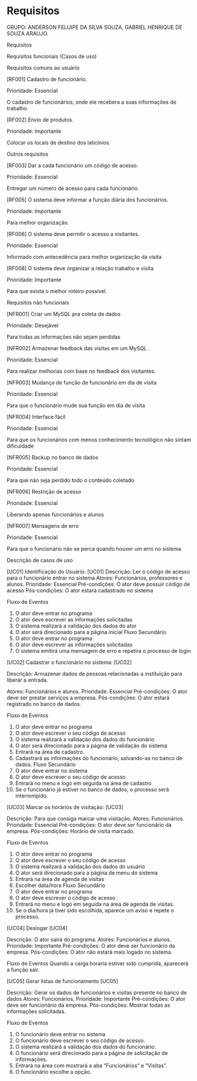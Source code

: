 # Requisitos 

GRUPO: ANDERSON FELUIPE DA SILVA SOUZA, GABRIEL HENRIQUE DE SOUZA ARAUJO.

Requisitos

Requisitos funcionais (Casos de uso)

Requisitos comuns ao usuário 

[RF001] Cadastro de funcionário.

Prioridade:  Essencial

O cadastro de funcionários, onde ele recebera a suas informações de trabalho.

 [RF002] Envio de produtos.

Prioridade: Importante

Colocar os locais de destino dos laticínios. 

Outros requisitos

  [RF003] Dar a cada funcionário um código de acesso.

Prioridade: Essencial

Entregar um número de acesso para cada funcionário.


  [RF005]  O sistema deve informar a função diária dos funcionários.

Prioridade: Importante

Para melhor organização.


   [RF006] O sistema deve permitir o acesso a visitantes. 

  Prioridade: Essencial

Informado com antecedência para melhor organização da visita


 [RF008]  O sistema deve organizar a relação trabalho e visita

  Prioridade: Importante

Para que exista o melhor roteiro possível.



Requisitos não funcionais

[NFR001] Criar um MySQL pra coleta de dados

Prioridade: Desejável

Para todas as informações não sejam perdidas

[NFR002] Armazenar feedback das visitas em um MySQL .

Prioridade: Essencial

Para realizar melhorias com base no feedback dos visitantes.

[NFR003] Mudança de função de funcionário em dia de visita

Prioridade: Essencial

Para que o funcionário mude sua função em dia de visita 

[NFR004] Interface fácil 

Prioridade: Essencial

Para que os funcionários com menos conhecimento tecnológico não sintam dificuldade

[NFR005] Backup no banco de dados

Prioridade: Essencial

Para que não seja perdido todo o conteúdo coletado


[NFR006]  Restrição de acesso

Prioridade: Essencial

Liberando apenas funcionários e alunos

[NFR007]  Mensagens de erro

Prioridade: Essencial

Para que o funcionário não se perca quando houver um erro no sistema



Descrição de casos de uso


[UC01] Identificação do Usuário: [UC01]
Descrição: Ler o código de acesso para o funcionário entrar no sistema
 Atores: Funcionários, professores e alunos.
Prioridade: Essencial 
Pré-condições: O ator deve possuir código de acesso
 Pós-condições: O ator estará cadastrado no sistema

Fluxo de Eventos 
1. O ator deve entrar no programa
 2. O ator deve escrever as informações solicitadas
3. O sistema realizará a validação dos dados do ator 
4. O ator será direcionado para a página inicial
 Fluxo Secundário 
1. O ator deve entrar no programa
2. O ator deve escrever as informações solicitadas  
3. O sistema emitirá uma mensagem de erro e repetira o processo de login





[UC02] Cadastrar o funcionário no sistema: [UC02]

Descrição:  Armazenar dados de pessoas relacionadas a instituição para liberar a entrada.

 Atores: Funcionários e alunos.
Prioridade: Essencial 
Pré-condições: O ator deve ser prestar serviços a empresa.
 Pós-condições: O ator estará registrado no banco de dados.

Fluxo de Eventos 
1. O ator deve entrar no programa
 2. O ator deve escrever o seu código de acesso  
3. O sistema realizará a validação dos dados do funcionário
4. O ator será direcionado para a página de validação do sistema
5. Entrará na área de cadastro.
6. Cadastrará as informações do funcionário, salvando-as no banco de dados.
 Fluxo Secundário 
1. O ator deve entrar no sistema 
2. O ator deve escrever o seu código de acesso   
3. Entrará no menu e logo em seguida na área de cadastro
4. Se o funcionário já estiver no banco de dados, o processo será interrompido.

[UC03] Marcar os horários de visitação: [UC03]

Descrição:  Para que consiga marcar uma visitação.
 Atores: Funcionários.
Prioridade: Essencial 
Pré-condições: O ator deve ser funcionário da empresa.
 Pós-condições:  Horário de visita marcado.

Fluxo de Eventos 
1. O ator deve entrar no programa
 2. O ator deve escrever o seu código de acesso 
3. O sistema realizará a validação dos dados do usuário 
4. O ator será direcionado para a página de menu do sistema
5. Entrará na área de agenda de visitas
6. Escolher data/hora
 Fluxo Secundário 
1. O ator deve entrar no programa 
2. O ator deve escrever o código de acesso 
3. Entrará no menu e logo em seguida na área de agenda de visitas.
4. Se o dia/hora já tiver sido escolhida, aparece um aviso e repete o processo.


[UC04] Deslogar [UC04]

Descrição:  O ator sairá do programa.
 Atores: Funcionários e alunos.
Prioridade: Importante 
Pré-condições: O ator deve ser funcionário da empresa.
 Pós-condições: O ator não estará mais logado no sistema.

Fluxo de Eventos 
Quando a carga horaria estiver sido cumprida, aparecerá a função sair.

[UC05] Gerar listas de funcionamento [UC05]

Descrição:  Gerar os dados de funcionários e visitas presente no banco de dados
 Atores: Funcionários.
Prioridade: Importante 
Pré-condições: O ator deve ser funcionário da empresa.
 Pós-condições: Mostrar todas as informações solicitadas.

Fluxo de Eventos 
1. O funcionário deve entrar no sistema
 2. O funcionário deve escrever o seu código de acesso.
3. O sistema realizará a validação dos dados do funcionário.
4. O funcionário será direcionado para a página de solicitação de informações.
5. Entrará na área com mostrará a aba “Funcionários” e “Visitas”.
6. O funcionário escolhe a opção. 
